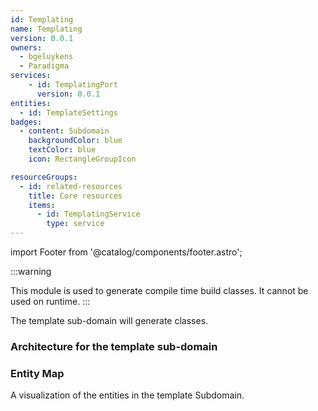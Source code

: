 ```yaml
---
id: Templating
name: Templating
version: 0.0.1
owners:
  - bgeluykens
  - Paradigma
services:
    - id: TemplatingPort
      version: 0.0.1
entities:
  - id: TemplateSettings
badges:
  - content: Subdomain
    backgroundColor: blue
    textColor: blue
    icon: RectangleGroupIcon

resourceGroups:
  - id: related-resources
    title: Core resources
    items:
      - id: TemplatingService
        type: service
---
```


import Footer from '@catalog/components/footer.astro';



:::warning

This module is used to generate compile time build classes. It cannot be used on runtime.
:::

The template sub-domain will generate classes.

<Tiles >
    <Tile icon="UserGroupIcon" href="/docs/teams/full-stack" title="Contact the team" description="Any questions? Feel free to contact the owners" />
    <Tile icon="RectangleGroupIcon" href={`/visualiser/domains/${frontmatter.id}/${frontmatter.version}`} title={`${frontmatter.services.length} services`} description="This domain contains the following services." />
</Tiles>

### Architecture for the template sub-domain

<NodeGraph />

### Entity Map

A visualization of the entities in the template Subdomain.

<EntityMap id="Templating" />


<MessageTable format="all" limit={4} showChannels={true} title="Messages in/out of the domain" />


<Footer />
